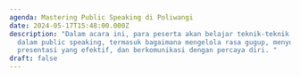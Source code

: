 ```yaml
---
agenda: Mastering Public Speaking di Poliwangi
date: 2024-05-17T15:48:00.000Z
description: "Dalam acara ini, para peserta akan belajar teknik-teknik penting
  dalam public speaking, termasuk bagaimana mengelola rasa gugup, menyusun
  presentasi yang efektif, dan berkomunikasi dengan percaya diri. "
draft: false
---
```

